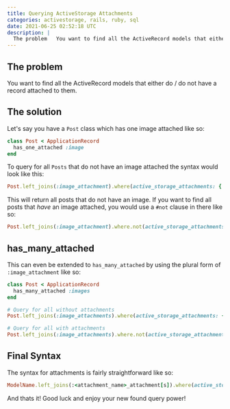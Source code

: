 ```yaml
---
title: Querying ActiveStorage Attachments
categories: activestorage, rails, ruby, sql
date: 2021-06-25 02:52:18 UTC
description: |
  The problem   You want to find all the ActiveRecord models that either do / do not have a...
---
```


## The problem

You want to find all the ActiveRecord models that either do / do not have a record attached to them.

## The solution

Let's say you have a `Post` class which has one image attached like so:

```rb
class Post < ApplicationRecord
  has_one_attached :image
end
```

To query for all `Posts` that do not have an image attached the syntax would look like this:

```rb
Post.left_joins(:image_attachment).where(active_storage_attachments: { id: nil })
```

This will return all posts that do not have an image. If you want to find all posts that _have_ an image attached, you would use a `#not` clause in there like so:

```rb
Post.left_joins(:image_attachment).where.not(active_storage_attachments: { id: nil })
```

## has_many_attached

This can even be extended to `has_many_attached` by using the plural form of `:image_attachment` like so:

```rb
class Post < ApplicationRecord
  has_many_attached :images
end

# Query for all without attachments
Post.left_joins(:image_attachments).where(active_storage_attachments: { id: nil })

# Query for all with attachments
Post.left_joins(:image_attachments).where.not(active_storage_attachments: { id: nil })
```

## Final Syntax

The syntax for attachments is fairly straightforward like so:

```rb
ModelName.left_joins(:<attachment_name>_attachment[s]).where(active_storage_attachments: { <column>: <value> })
```

And thats it! Good luck and enjoy your new found query power!